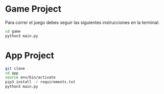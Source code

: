 # Game Project

Para correr el juego debes seguir las siguientes instrucciones en la terminal:
```sh
cd game
python3 main.py
```
# App Project

```sh
git clone
cd app
source env/bin/activate
pip3 install -r requirements.txt
python3 main.py
```
